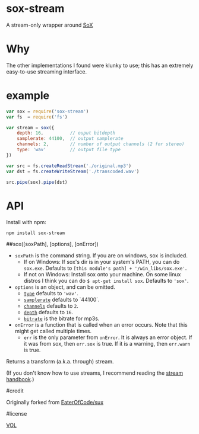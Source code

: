 sox-stream
==========

A stream-only wrapper around [SoX](http://sox.sourceforge.net/)

Why
===

The other implementations I found were klunky to use; this has an extremely easy-to-use streaming interface.

example
=======

```javascript
var sox = require('sox-stream')
var fs  = require('fs')

var stream = sox({
	depth: 16,          // ouput bitdepth
	samplerate: 44100,  // output samplerate
	channels: 2,        // number of output channels (2 for stereo)
	type: 'wav'         // output file type
})

var src = fs.createReadStream('./original.mp3')
var dst = fs.createWriteStream('./transcoded.wav')

src.pipe(sox).pipe(dst)
```

# API

Install with npm:

```
npm install sox-stream
```


##sox([soxPath], [options], [onError])

- `soxPath` is the command string. If you are on windows, sox is included.
	- If on Windows: If sox's dir is in your system's PATH, you can do `sox.exe`. Defaults to `[this module's path] + '/win_libs/sox.exe'`.
	- If not on Windows: Install sox onto your machine. On some linux distros I think you can do `$ apt-get install sox`. Defaults to `'sox'`.
- `options` is an object, and can be omitted.
	- [`type`](https://en.wikipedia.org/wiki/Audio_file_format) defaults to `'wav'`.
	- [`samplerate`](https://en.wikipedia.org/wiki/Sampling_(signal_processing)#Sampling_rate) defaults to `44100`.
	- [`channels`](https://en.wikipedia.org/wiki/Audio_channel) defaults to `2`.
	- [`depth`](https://en.wikipedia.org/wiki/Audio_bit_depth) defaults to `16`.
	- [`bitrate`](https://en.wikipedia.org/wiki/Bit_rate#MP3) is the bitrate for mp3s.
- `onError` is a function that is called when an error occurs. Note that this might get called multiple times.
	- `err` is the only parameter from `onError`. It is always an error object. If it was from sox, then `err.sox` is true. If it is a warning, then `err.warn` is true.

Returns a transform (a.k.a. through) stream.

(If you don't know how to use streams, I recommend reading the [stream handbook](https://github.com/substack/stream-handbook).)

#credit

Originally forked from [EaterOfCode/sux](https://github.com/EaterOfCode/sux)

#license

[VOL](http://veryopenlicense.com)